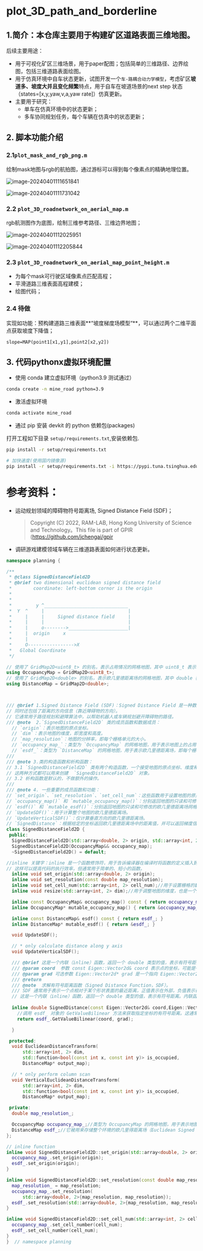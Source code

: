 # plot_3D_path_and_borderline


## 1.简介：本仓库主要用于构建矿区道路表面三维地图。

后续主要用途：

- 用于可视化矿区三维场景，用于paper配图；包括简单的三维路径、边界绘图，包括三维道路表面绘图。
- 用于仿真环境中自车状态更新，试图开发一个`车-路耦合动力学模型`，考虑矿区**坡道多、坡度大并且变化频繁**特点，用于自车在坡道场景的next step 状态（states=[x,y,yaw,v,a,yaw rate]）仿真更新。
- 主要用于研究：
  - 单车在仿真环境中的状态更新；
  - 多车协同规划任务，每个车辆在仿真中的状态更新；

## 2. 脚本功能介绍

### 2.1`plot_mask_and_rgb_png.m`

绘制mask地图与rgb的航拍图，通过游标可以得到每个像素点的精确地理位置。

![image-20240401111651841](./README.assets/image-20240401111651841.png)

![image-20240401111731042](./README.assets/image-20240401111731042.png)

### 2.2 `plot_3D_roadnetwork_on_aerial_map.m`

rgb航测图作为底图，绘制三维参考路径、三维边界地图；

![image-20240401112025951](./README.assets/image-20240401112025951.png)



![image-20240401112205844](./README.assets/image-20240401112205844.png)



### 2.3 `plot_3D_roadnetwork_on_aerial_map_point_height.m`

- 为每个mask可行驶区域像素点匹配高程；
- 平滑道路三维表面高程建模；
- 绘图代码；





### 2.4 待做

实现如功能：预构建道路三维表面**“坡度梯度场模型“**，可以通过两个二维平面点获取坡度下降值；

```
slope=MAP(point1[x1,y1],point2[x2,y2])
```
## 3. 代码pythonx虚拟环境配置


- 使用 conda 建立虚拟环境（python3.9 测试通过）

```bash
conda create -n mine_road python=3.9
```

- 激活虚拟环境

```bash
conda activate mine_road
```

- 通过 pip 安装 devkit 的 python 依赖包(packages)

打开工程如下目录 `setup/requirements.txt`,安装依赖包.

```bash
pip install -r setup/requirements.txt

# 加快速度(使用国内镜像源)
pip install -r setup/requirements.txt -i https://pypi.tuna.tsinghua.edu.cn/simple
```



# 参考资料：

- 运动规划领域的障碍物符号距离场, Signed Distance Field (SDF)；

  >  Copyright (C) 2022, RAM-LAB, Hong Kong University of Science and Technology。This file is part of GPIR (https://github.com/jchengai/gpir

- 调研游戏建模领域车辆在三维道路表面如何进行状态更新。

```cpp
namespace planning {

/**
 * @class SignedDistanceField2D
 * @brief two dimensional euclidean signed distance field
 *        coordinate: left-bottom cornor is the origin
 *
 *
 *         y ^_______________________________
 *  Y  ^     |                               |
 *     |     |     Signed distance field     |
 *     |     |                               |
 *     |     o-------->______________________|
 *     |  origin     x
 *     |
 *     O----------------->X
 *   Global Coordinate
 */

// 使用了 GridMap2D<uint8_t> 的别名，表示占用情况的网格地图，其中 uint8_t 表示每个栅格的数据类型，通常用于表示栅格是否被占用。
using OccupancyMap = GridMap2D<uint8_t>;
// 使用了 GridMap2D<double> 的别名，表示欧几里德距离场的网格地图，其中 double 表示每个栅格的数据类型，用于表示距离值。
using DistanceMap = GridMap2D<double>;



/// @brief 1.Signed Distance Field (SDF)：Signed Distance Field 是一种数据结构，用于表示在二维空间中的点到最近障碍物的距离，
// 同时还包括了距离的方向信息（靠近障碍物的方向）。
// 它通常用于路径规划和避障算法中，以帮助机器人或车辆规划避开障碍物的路径。
/// @note  2.`SignedDistanceField2D` 类的成员函数和数据成员：
  // `origin`：表示地图的原点坐标。
  // `dim`：表示地图的维度，即宽度和高度。
  // `map_resolution`：地图的分辨率，即每个栅格单元的大小。
  // `occupancy_map_`：类型为 `OccupancyMap` 的网格地图，用于表示地图上的占用情况，其中包含了每个栅格是否被占用的信息。
  // `esdf_`：类型为 `DistanceMap` 的网格地图，用于表示欧几里德距离场，即每个栅格到最近障碍物的距离。
///
/// @note 3.类的构造函数和析构函数：
// 3.1 `SignedDistanceField2D` 类有两个构造函数，一个接受地图的原点坐标、维度和分辨率作为参数，另一个接受一个已有的 OccupancyMap 对象。
// 这两种方式都可以用来创建  `SignedDistanceField2D` 对象。
// 3.2 析构函数是默认的，不做额外的操作。
///
/// @note 4. 一些重要的成员函数和功能：
// `set_origin`、`set_resolution`、`set_cell_num`：这些函数用于设置地图的原点、分辨率和栅格数。
// `occupancy_map()` 和 `mutable_occupancy_map()`：分别返回地图的只读和可修改的占用情况网格地图的引用。
// `esdf()` 和 `mutable_esdf()`：分别返回地图的只读和可修改的欧几里德距离场网格地图的引用。
// `UpdateSDF()`：用于计算整个地图的欧几里德距离场。
// `UpdateVerticalSDF()`：仅计算垂直方向的欧几里德距离场。
// `SignedDistance`：根据给定的坐标返回欧几里德距离场中的距离值，并可以返回梯度信息。
class SignedDistanceField2D {  
 public:
  SignedDistanceField2D(std::array<double, 2> origin, std::array<int, 2> dim,const double map_resolution);
  SignedDistanceField2D(OccupancyMap&& occupancy_map);
  ~SignedDistanceField2D() = default;

//inline 关键字：inline 是一个函数修饰符，用于告诉编译器在编译时将函数的定义插入到调用该函数的地方，而不是生成函数的单独的调用代码。
// 这样可以提高代码的执行效率，但通常用于简单的、短小的函数。 
  inline void set_origin(std::array<double, 2> origin);
  inline void set_resolution(const double map_resolution);
  inline void set_cell_num(std::array<int, 2> cell_num);//用于设置栅格的数量，它也是一个大小为 2 的整数数组。
  inline void resize(std::array<int, 2> dim);//用于调整地图的维度，也是一个大小为 2 的整数数组。

  inline const OccupancyMap& occupancy_map() const { return occupancy_map_; }
  inline OccupancyMap* mutable_occupancy_map() { return &occupancy_map_; }

  inline const DistanceMap& esdf() const { return esdf_; }
  inline DistanceMap* mutable_esdf() { return &esdf_; }

  void UpdateSDF();

  // * only calculate distance along y axis
  void UpdateVerticalSDF();

  /// @brief 这是一个内联（inline）函数，返回一个 double 类型的值，表示有符号距离。
  /// @param coord  参数 const Eigen::Vector2d& coord 表示点的坐标，可能是一个节点在二维空间中的位置。
  /// @param grad 可选参数 Eigen::Vector2d* grad 是一个指向 Eigen::Vector2d 对象的指针，用于存储距离函数的梯度，如果不需要计算梯度，则可以传递 nullptr。
  /// @return 
  /// @note  求解有符号距离函数（Signed Distance Function，SDF）。
  /// SDF 通常用于表示一个点相对于某个形状表面的最近距离，正值表示在外部，负值表示在内部。这里，它被用来估计节点在未来时间点的位置相对于障碍物的距离。
  // 这是一个内联（inline）函数，返回一个 double 类型的值，表示有符号距离。内联函数通常用于性能优化，特别是对于小型、频繁调用的函数。
  
  inline double SignedDistance(const Eigen::Vector2d& coord,Eigen::Vector2d* grad = nullptr) const {
    //调用 esdf_ 对象的 GetValueBilinear 方法来获取指定坐标的有符号距离。这通常通过双线性插值来实现，以便在离散网格中估计连续值。
    return esdf_.GetValueBilinear(coord, grad);

  }

 protected:
  void EuclideanDistanceTransform(
      std::array<int, 2> dim,
      std::function<bool(const int x, const int y)> is_occupied,
      DistanceMap* output_map);

  // * only perform column scan
  void VerticalEuclideanDistanceTransform(
      std::array<int, 2> dim,
      std::function<bool(const int x, const int y)> is_occupied,
      DistanceMap* output_map);

 private:
  double map_resolution_;

  OccupancyMap occupancy_map_;//类型为 OccupancyMap 的网格地图，用于表示地图上的占用情况，其中包含了每个栅格是否被占用的信息。
  DistanceMap esdf_;//它被用来存储整个环境的欧几里得距离场（Euclidean Signed Distance Field，ESDF），其中每个点的值表示该点到最近障碍物的有符号距离。
};

// inline function
inline void SignedDistanceField2D::set_origin(std::array<double, 2> origin) {
  occupancy_map_.set_origin(origin);
  esdf_.set_origin(origin);
}

inline void SignedDistanceField2D::set_resolution(const double map_resolution) {
  map_resolution_ = map_resolution;
  occupancy_map_.set_resolution(
      std::array<double, 2>{map_resolution, map_resolution});
  esdf_.set_resolution(std::array<double, 2>{map_resolution, map_resolution});
}

inline void SignedDistanceField2D::set_cell_num(std::array<int, 2> cell_num) {
  occupancy_map_.set_cell_number(cell_num);
  esdf_.set_cell_number(cell_num);
}
}  // namespace planning
```

